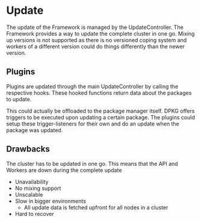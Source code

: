 # Update
The update of the Framework is managed by the UpdateController. The Framework provides a way to update the complete
cluster in one go. Mixing up versions is not supported as there is no versioned coping system and 
workers of a different version could do things differently than the newer version.

## Plugins
Plugins are updated through the main UpdateController by calling the respective hooks. These hooked functions
return data about the packages to update.

This could actually be offloaded to the package manager itself. DPKG offers triggers to be executed upon updating a certain package.
The plugins could setup these trigger-listeners for their own and do an update when the package was updated.
## Drawbacks
The cluster has to be updated in one go. This means that the API and Workers are down during the complete update
- Unavailability
- No mixing support
- Unscalable
- Slow in bigger environments
  - All update data is fetched upfront for all nodes in a cluster
- Hard to recover